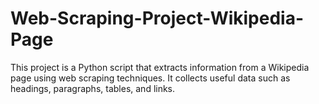 # Web-Scraping-Project-Wikipedia-Page
This project is a Python script that extracts information from a Wikipedia page using web scraping techniques. It collects useful data such as headings, paragraphs, tables, and links.
